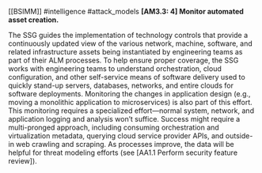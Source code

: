 [[BSIMM]] #intelligence #attack_models
**[AM3.3: 4] Monitor automated asset creation.**


The SSG guides the implementation of technology controls that provide a continuously updated view of the various network, machine, software, and related infrastructure assets being instantiated by engineering teams as part of their ALM processes. To help ensure proper coverage, the SSG works with engineering teams to understand orchestration, cloud configuration, and other self-service means of software delivery used to quickly stand-up servers, databases, networks, and entire clouds for software deployments. Monitoring the changes in application design (e.g., moving a monolithic application to microservices) is also part of this effort. This monitoring requires a specialized effort—normal system, network, and application logging and analysis won’t suffice. Success might require a multi-pronged approach, including consuming orchestration and virtualization metadata, querying cloud service provider APIs, and outside-in web crawling and scraping. As processes improve, the data will be helpful for threat modeling efforts (see [AA1.1 Perform security feature review]).


